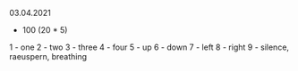 03.04.2021

- 100 (20 * 5)

1 - one
2 - two
3 - three
4 - four
5 - up
6 - down
7 - left
8 - right
9 - silence, raeuspern, breathing